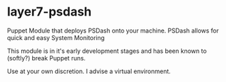 layer7-psdash
=============

Puppet Module that deploys PSDash onto your machine. PSDash allows for quick and easy System Monitoring

This module is in it's early development stages and has been known to (softly?) break Puppet runs.

Use at your own discretion. I advise a virtual environment.
